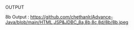 OUTPUT 

8b Output : https://github.com/chethanlr/Advance-Java/blob/main/HTML,JSP&JDBC_8a,8b,8c,8d/8b/8b.jpeg

